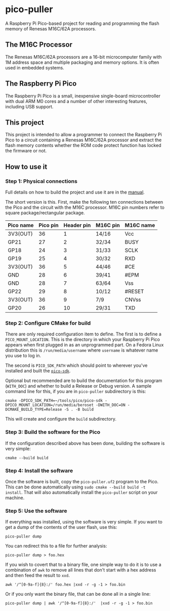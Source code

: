 # pico-puller

A Raspberry Pi Pico-based project for reading and programming the flash memory of Renesas M16C/62A processors.

## The M16C Processor

The Renesas M16C/62A processors are a 16-bit microcomputer family with 1M address space and multiple packaging and memory options.  It is often used in embedded systems.

## The Raspberry Pi Pico

The Raspberry Pi Pico is a small, inexpensive single-board microcontroller with dual ARM M0 cores and a number of other interesting features, including USB support.

## This project

This project is intended to allow a programmer to connect the Raspberry Pi Pico to a circuit containing a Renesas M16C/62A processor and extract the flash memory contents whether the ROM code protect function has locked the firmware or not.

## How to use it

### Step 1: Physical connections

Full details on how to build the project and use it are in the [manual](https://github.com/beroset/pico-puller/releases/download/v1.1/refman.pdf).

The short version is this.  First, make the following ten connections between the Pico and the circuit with the M16C processor.  M16C pin numbers refer to square package/rectangular package.

| Pico name | Pico pin | Header pin | M16C pin | M16C name |
|-----------|----------|------------|----------|-----------|
| 3V3(OUT)  |  36      |   1        |  14/16   |  Vcc      |
|  GP21     |  27      |   2        |  32/34   |  BUSY     |
|  GP18     |  24      |   3        |  31/33   |  SCLK     |
|  GP19     |  25      |   4        |  30/32   |  RXD      |
| 3V3(OUT)  |  36      |   5        |  44/46   |  \#CE      |
|  GND      |  28      |   6        |  39/41   |  \#EPM     |
|  GND      |  28      |   7        |  63/64   |  Vss      |
|  GP22     |  29      |   8        |  10/12   |  \#RESET   |
| 3V3(OUT)  |  36      |   9        |   7/9    |  CNVss    |
|  GP20     |  26      |  10        |  29/31   |  TXD      |

### Step 2: Configure CMake for build
There are only required configuration item to define.  The first is to define a `PICO_MOUNT_LOCATION`.  This is the directory in which your Raspberry Pi Pico appears when first plugged in as an unprogrammed part.  On a Fedora Linux distribution this is `/run/media/username` where `username` is whatever name you use to log in.

The second is `PICO_SDK_PATH` which should point to wherever you've installed and built the [`pico-sdk`](https://github.com/raspberrypi/pico-sdk.git).

Optional but recommended are to build the documentation for this program (`WITH_DOC`) and whether to build a Release or Debug version.  A sample command line for this, if you are in `pico-puller` subdirectory is this:

```
cmake -DPICO_SDK_PATH=~/tools/pico/pico-sdk -DPICO_MOUNT_LOCATION=/run/media/beroset -DWITH_DOC=ON -DCMAKE_BUILD_TYPE=Release -S . -B build
``` 

This will create and configure the `build` subdirectory.

### Step 3: Build the software for the Pico
If the configuration described above has been done, building the software is very simple:

```
cmake --build build
```

### Step 4: Install the software
Once the software is built, copy the `pico-puller.uf2` program to the Pico.  This can be done automatically using `sudo cmake --build build -t install`.  That will also automatically install the `pico-puller` script on your machine.

### Step 5: Use the software
If everything was installed, using the software is very simple.  If you want to get a dump of the contents of the user flash, use this:

```
pico-puller dump
```

You can redirect this to a file for further analysis:

```
pico-puller dump > foo.hex
```

If you wish to covert that to a binary file, one simple way to do it is to use a combination of `awk` to remove all lines that don't start with a hex address and then feed the result to `xxd`.

```
awk '/^[0-9a-f]{8}:/' foo.hex |xxd -r -g -1 > foo.bin
```

Or if you only want the binary file, that can be done all in a single line:

```
pico-puller dump | awk '/^[0-9a-f]{8}:/'  |xxd -r -g -1 > foo.bin
```
